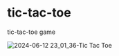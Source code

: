 # tic-tac-toe
tic-tac-toe game

![2024-06-12 23_01_36-Tic Tac Toe](https://github.com/vimalj/tic-tac-toe/assets/45177365/eb86c8c3-3024-444c-ba78-f37b2bf9a0ad)
